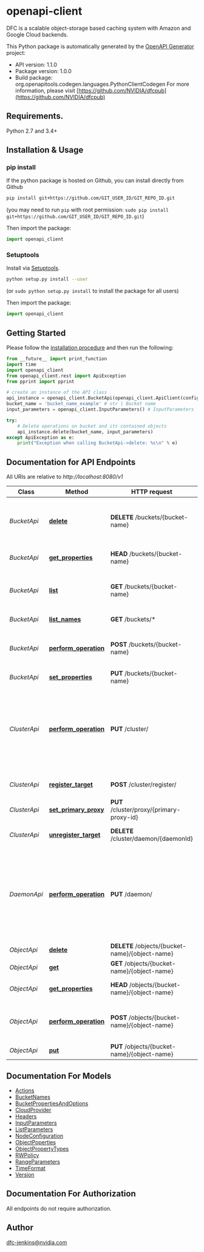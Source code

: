 # openapi-client
DFC is a scalable object-storage based caching system with Amazon and Google Cloud backends.

This Python package is automatically generated by the [OpenAPI Generator](https://openapi-generator.tech) project:

- API version: 1.1.0
- Package version: 1.0.0
- Build package: org.openapitools.codegen.languages.PythonClientCodegen
For more information, please visit [https://github.com/NVIDIA/dfcpub](https://github.com/NVIDIA/dfcpub)

## Requirements.

Python 2.7 and 3.4+

## Installation & Usage
### pip install

If the python package is hosted on Github, you can install directly from Github

```sh
pip install git+https://github.com/GIT_USER_ID/GIT_REPO_ID.git
```
(you may need to run `pip` with root permission: `sudo pip install git+https://github.com/GIT_USER_ID/GIT_REPO_ID.git`)

Then import the package:
```python
import openapi_client 
```

### Setuptools

Install via [Setuptools](http://pypi.python.org/pypi/setuptools).

```sh
python setup.py install --user
```
(or `sudo python setup.py install` to install the package for all users)

Then import the package:
```python
import openapi_client
```

## Getting Started

Please follow the [installation procedure](#installation--usage) and then run the following:

```python
from __future__ import print_function
import time
import openapi_client
from openapi_client.rest import ApiException
from pprint import pprint

# create an instance of the API class
api_instance = openapi_client.BucketApi(openapi_client.ApiClient(configuration))
bucket_name = 'bucket_name_example' # str | Bucket name
input_parameters = openapi_client.InputParameters() # InputParameters | 

try:
    # Delete operations on bucket and its contained objects
    api_instance.delete(bucket_name, input_parameters)
except ApiException as e:
    print("Exception when calling BucketApi->delete: %s\n" % e)

```

## Documentation for API Endpoints

All URIs are relative to *http://localhost:8080/v1*

Class | Method | HTTP request | Description
------------ | ------------- | ------------- | -------------
*BucketApi* | [**delete**](docs/BucketApi.md#delete) | **DELETE** /buckets/{bucket-name} | Delete operations on bucket and its contained objects
*BucketApi* | [**get_properties**](docs/BucketApi.md#get_properties) | **HEAD** /buckets/{bucket-name} | Query bucket properties
*BucketApi* | [**list**](docs/BucketApi.md#list) | **GET** /buckets/{bucket-name} | Get list of bucket objects and their properties
*BucketApi* | [**list_names**](docs/BucketApi.md#list_names) | **GET** /buckets/* | Get bucket names
*BucketApi* | [**perform_operation**](docs/BucketApi.md#perform_operation) | **POST** /buckets/{bucket-name} | Perform operations on bucket such as create
*BucketApi* | [**set_properties**](docs/BucketApi.md#set_properties) | **PUT** /buckets/{bucket-name} | Set bucket properties
*ClusterApi* | [**perform_operation**](docs/ClusterApi.md#perform_operation) | **PUT** /cluster/ | Perform cluster wide operations such as setting config value, shutting down proxy/target etc.
*ClusterApi* | [**register_target**](docs/ClusterApi.md#register_target) | **POST** /cluster/register/ | Register storage target
*ClusterApi* | [**set_primary_proxy**](docs/ClusterApi.md#set_primary_proxy) | **PUT** /cluster/proxy/{primary-proxy-id} | Set primary proxy
*ClusterApi* | [**unregister_target**](docs/ClusterApi.md#unregister_target) | **DELETE** /cluster/daemon/{daemonId} | Unregister the storage target
*DaemonApi* | [**perform_operation**](docs/DaemonApi.md#perform_operation) | **PUT** /daemon/ | Perform operations such as setting config value, shutting down proxy/target etc. on a DFC daemon
*ObjectApi* | [**delete**](docs/ObjectApi.md#delete) | **DELETE** /objects/{bucket-name}/{object-name} | Delete object
*ObjectApi* | [**get**](docs/ObjectApi.md#get) | **GET** /objects/{bucket-name}/{object-name} | Get object
*ObjectApi* | [**get_properties**](docs/ObjectApi.md#get_properties) | **HEAD** /objects/{bucket-name}/{object-name} | Query object properties
*ObjectApi* | [**perform_operation**](docs/ObjectApi.md#perform_operation) | **POST** /objects/{bucket-name}/{object-name} | Perform operations on object such as rename
*ObjectApi* | [**put**](docs/ObjectApi.md#put) | **PUT** /objects/{bucket-name}/{object-name} | Put object


## Documentation For Models

 - [Actions](docs/Actions.md)
 - [BucketNames](docs/BucketNames.md)
 - [BucketPropertiesAndOptions](docs/BucketPropertiesAndOptions.md)
 - [CloudProvider](docs/CloudProvider.md)
 - [Headers](docs/Headers.md)
 - [InputParameters](docs/InputParameters.md)
 - [ListParameters](docs/ListParameters.md)
 - [NodeConfiguration](docs/NodeConfiguration.md)
 - [ObjectPoperties](docs/ObjectPoperties.md)
 - [ObjectPropertyTypes](docs/ObjectPropertyTypes.md)
 - [RWPolicy](docs/RWPolicy.md)
 - [RangeParameters](docs/RangeParameters.md)
 - [TimeFormat](docs/TimeFormat.md)
 - [Version](docs/Version.md)


## Documentation For Authorization

 All endpoints do not require authorization.


## Author

dfc-jenkins@nvidia.com

